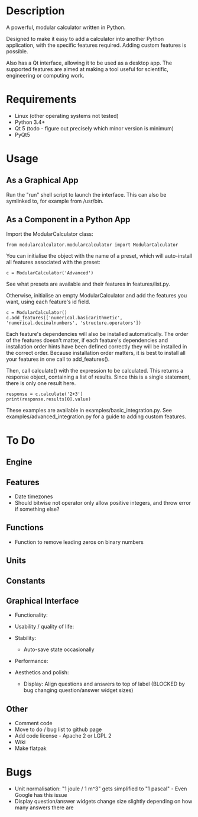 # Description

A powerful, modular calculator written in Python.

Designed to make it easy to add a calculator into another Python application, with the specific features required. Adding custom features is possible.

Also has a Qt interface, allowing it to be used as a desktop app. The supported features are aimed at making a tool useful for scientific, engineering or computing work.


# Requirements

* Linux (other operating systems not tested)
* Python 3.4+
* Qt 5 (todo - figure out precisely which minor version is minimum)
* PyQt5


# Usage

## As a Graphical App
Run the "run" shell script to launch the interface. This can also be symlinked to, for example from /usr/bin.

## As a Component in a Python App
Import the ModularCalculator class:
```
from modularcalculator.modularcalculator import ModularCalculator
```

You can initialise the object with the name of a preset, which will auto-install all features associated with the preset:
```
c = ModularCalculator('Advanced')
```
See what presets are available and their features in features/list.py.

Otherwise, initialise an empty ModularCalculator and add the features you want, using each feature's id field.
```
c = ModularCalculator()
c.add_features(['numerical.basicarithmetic', 'numerical.decimalnumbers', 'structure.operators'])
```
Each feature's dependencies will also be installed automatically. The order of the features doesn't matter, if each feature's dependencies and installation order hints have been defined correctly they will be installed in the correct order. Because installation order matters, it is best to install all your features in one call to add_features().

Then, call calculate() with the expression to be calculated. This returns a response object, containing a list of results. Since this is a single statement, there is only one result here.

```
response = c.calculate('2+3')
print(response.results[0].value)
```

These examples are available in examples/basic_integration.py. See examples/advanced_integration.py for a guide to adding custom features.


# To Do

## Engine

## Features
* Date timezones
* Should bitwise not operator only allow positive integers, and throw error if something else?

## Functions
* Function to remove leading zeros on binary numbers

## Units

## Constants

## Graphical Interface
* Functionality:

* Usability / quality of life:

* Stability:
	* Auto-save state occasionally

* Performance:

* Aesthetics and polish:
	* Display: Align questions and answers to top of label (BLOCKED by bug changing question/answer widget sizes)

## Other
* Comment code
* Move to do / bug list to github page
* Add code license - Apache 2 or LGPL 2
* Wiki
* Make flatpak


# Bugs

* Unit normalisation: "1 joule / 1 m^3" gets simplified to "1 pascal" - Even Google has this issue
* Display question/answer widgets change size slightly depending on how many answers there are
